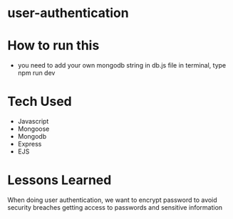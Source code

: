 # user-authentication

# How to run this 
* you need to add your own mongodb string in db.js file
in terminal, type npm run dev

# Tech Used
* Javascript
* Mongoose
* Mongodb
* Express
* EJS

# Lessons Learned
When doing user authentication, we want to encrypt password to avoid security breaches getting access to passwords and sensitive information
